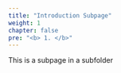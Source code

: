 ```yaml
---
title: "Introduction Subpage"
weight: 1
chapter: false
pre: "<b> 1. </b>"
---
```


This is a subpage in a subfolder